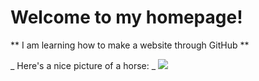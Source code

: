 # Welcome to my homepage!
** I am learning how to make a website through GitHub **

_ Here's a nice picture of a horse: _
![](https://keyassets.timeincuk.net/inspirewp/live/wp-content/uploads/sites/14/2022/05/CBECEK-920x518.jpg)